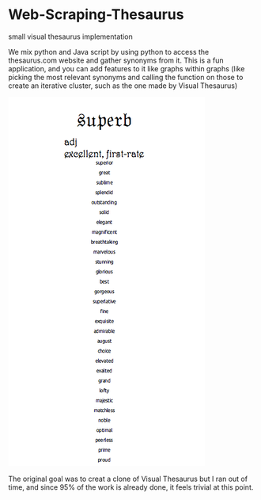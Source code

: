 # Web-Scraping-Thesaurus
small visual thesaurus implementation

We mix python and Java script by using python to access the thesaurus.com website and gather synonyms from it. This is a fun application, and you can add features to it like graphs within graphs (like picking the most relevant synonyms and calling the function on those to create an iterative cluster, such as the one made by Visual Thesaurus) 

![alt tag](https://github.com/ConsciousMachines/Web-Scraping-Thesaurus/blob/master/ex1.png)

The original goal was to creat a clone of Visual Thesaurus but I ran out of time, and since 95% of the work is already done, it feels trivial at this point. 
